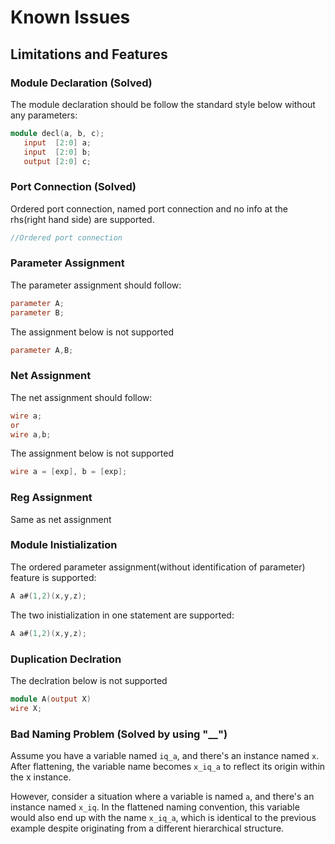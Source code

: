 # Known Issues
## Limitations and Features
### Module Declaration (Solved)

The module declaration should be follow the standard style below without any parameters:

```verilog
module decl(a, b, c);
   input  [2:0] a;
   input  [2:0] b;
   output [2:0] c;
```


### Port Connection (Solved)

Ordered port connection, named port connection and no info at the rhs(right hand side) are supported.

```verilog
//Ordered port connection

```

### Parameter Assignment

The parameter assignment should follow:

```verilog
parameter A;
parameter B;
```

The assignment below is not supported
```verilog
parameter A,B;
```

### Net Assignment

The net assignment should follow:

```verilog
wire a;
or
wire a,b;
```

The assignment below is not supported
```verilog
wire a = [exp], b = [exp];
```

### Reg Assignment

Same as net assignment

### Module Inistialization

The ordered parameter assignment(without identification of parameter) feature is supported:
```verilog
A a#(1,2)(x,y,z);
```

The two inistialization in one statement are supported:
```verilog
A a#(1,2)(x,y,z);
```


### Duplication Declration

The declration below is not supported
```verilog
module A(output X)
wire X;
```

### Bad Naming Problem (Solved by using "__")

Assume you have a variable named `iq_a`, and there's an instance named `x`. After flattening, the variable name becomes `x_iq_a` to reflect its origin within the x instance.

However, consider a situation where a variable is named `a`, and there's an instance named `x_iq`. In the flattened naming convention, this variable would also end up with the name `x_iq_a`, which is identical to the previous example despite originating from a different hierarchical structure.
